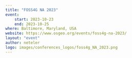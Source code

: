```yaml
---
title: "FOSS4G NA 2023"
event:
    start: 2023-10-23
    end: 2023-10-25
where: Baltimore, Maryland, USA
website: https://www.osgeo.org/events/foss4g-na-2023/
layout: "event"
author: neteler
logo: images/conferences_logos/foss4g_NA_2023.png
---
```

